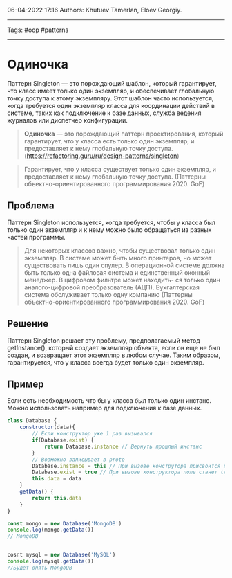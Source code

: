 06-04-2022
17:16
Authors: Khutuev Tamerlan, Eloev Georgiy.
***
Tags: #oop #patterns 
***
# Одиночка

Паттерн Singleton — это порождающий шаблон, который гарантирует, что класс имеет только один экземпляр, и обеспечивает глобальную точку доступа к этому экземпляру. Этот шаблон часто используется, когда требуется один экземпляр класса для координации действий в системе, таких как подключение к базе данных, служба ведения журналов или диспетчер конфигурации.

>**Одиночка** — это порождающий паттерн проектирования, который гарантирует, что у класса есть только один экземпляр, и предоставляет к нему глобальную точку доступа.
>(https://refactoring.guru/ru/design-patterns/singleton)

>Гарантирует, что у класса существует только один экземпляр, и предоставляет к нему глобальную точку доступа.
>(Паттерны объектно-ориентированного программирования 2020. GoF)


## Проблема
Паттерн Singleton используется, когда требуется, чтобы у класса был только один экземпляр и к нему можно было обращаться из разных частей программы.

>Для некоторых классов важно, чтобы существовал только один экземпляр. В системе может быть много принтеров, но может существовать лишь один спулер. В операционной системе должна быть только одна файловая система и единственный оконный менеджер. В цифровом фильтре может находить- ся только один аналого-цифровой преобразователь (АЦП). Бухгалтерская система обслуживает только одну компанию
>(Паттерны объектно-ориентированного программирования 2020. GoF)


## Решение
Паттерн Singleton решает эту проблему, предполагаемый метод getInstance(), который создает экземпляр объекта, если он еще не был создан, и возвращает этот экземпляр в любом случае. Таким образом, гарантируется, что у класса всегда будет только один экземпляр.

## Пример

Если есть необходимость что бы у класса был только один инстанс. 
Можно использовать например для подключения к базе данных. 

```javascript
class Database {
	constructor(data){
		// Если конструктор уже 1 раз вызывался
		if(Database.exist) {
			return Database.instance // Вернуть прошлый инстанс
		}
		// Возможно записывает в proto
		Database.instance = this // При вызове конструтора присвоится инстанс
		Database.exist = true // При вызове конструктора поле станет true
		this.data = data
	}
	getData() {
		return this.data
	}
}

const mongo = new Database('MongoDB')
console.log(mongo.getData())
// MongoDB


cosnt mysql = new Database('MySQL')
console.log(mysql.getData())
//Будет опять MongoDB
